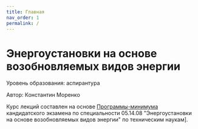 ```yaml
---
title: Главная
nav_order: 1
permalink: /
---
```


# Энергоустановки на основе возобновляемых видов энергии

Уровень образования: аспирантура

Автор: Константин Моренко

Курс лекций составлен на основе
[Программы-минимума](051408-phd-exam-program.doc) кандидатского
экзамена по специальности 05.14.08 "Энергоустановки на основе
возобновляемых видов энергии" по техническим наукам].
